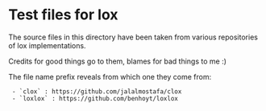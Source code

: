 # Test files for lox
The source files in this directory have been taken from various
repositories of lox implementations.

Credits for good things go to them, blames for bad things to me :)

The file name prefix reveals from which one they come from:

     - `clox` : https://github.com/jalalmostafa/clox
     - `loxlox` : https://github.com/benhoyt/loxlox

